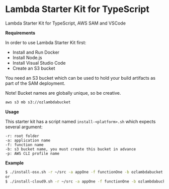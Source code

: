 # Lambda Starter Kit for TypeScript

Lambda Starter Kit for TypeScript, AWS SAM and VSCode


__Requirements__

In order to use Lambda Starter Kit first:

- Install and Run Docker
- Install Node.js
- Install Visual Studio Code
- Create an S3 bucket

You need an S3 bucket which can be used to hold your build artifacts as part of the SAM deployment.

Note! Bucket names are globally unique, so be creative.

```bash
aws s3 mb s3://ozlambdabucket
```

__Usage__

This starter kit has a script named `install-<platform>.sh` which expects several argument:

```
-r: root folder
-a: application name
-f: function name
-b: s3 bucket name, you must create this bucket in advance
-p: AWS CLI profile name
```

__Example__

```bash
$ ./install-osx.sh -r ~/src -a appOne -f functionOne -b ozlambdabucket -p lambdadev
or
$ ./install-cloud9.sh -r ~/src -a appOne -f functionOne -b ozlambdabucket -p lambdadev
```
